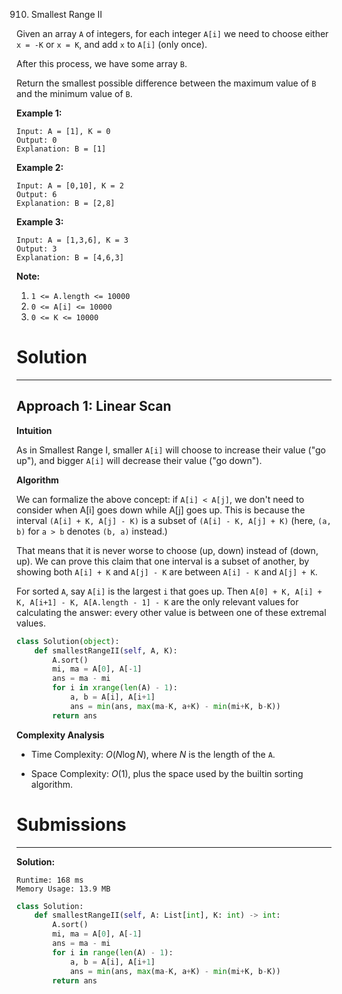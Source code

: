 910. Smallest Range II

Given an array `A` of integers, for each integer `A[i]` we need to choose either `x = -K` or `x = K`, and add `x` to `A[i]` (only once).

After this process, we have some array `B`.

Return the smallest possible difference between the maximum value of `B` and the minimum value of `B`.

 

**Example 1:**
```
Input: A = [1], K = 0
Output: 0
Explanation: B = [1]
```

**Example 2:**
```
Input: A = [0,10], K = 2
Output: 6
Explanation: B = [2,8]
```

**Example 3:**
```
Input: A = [1,3,6], K = 3
Output: 3
Explanation: B = [4,6,3]
```

**Note:**

1. `1 <= A.length <= 10000`
1. `0 <= A[i] <= 10000`
1. `0 <= K <= 10000`

# Solution
---
## Approach 1: Linear Scan
**Intuition**

As in Smallest Range I, smaller `A[i]` will choose to increase their value ("go up"), and bigger `A[i]` will decrease their value ("go down").

**Algorithm**

We can formalize the above concept: if `A[i] < A[j]`, we don't need to consider when A[i] goes down while A[j] goes up. This is because the interval `(A[i] + K, A[j] - K)` is a subset of `(A[i] - K, A[j] + K)` (here, `(a, b)` for `a > b` denotes `(b, a)` instead.)

That means that it is never worse to choose (up, down) instead of (down, up). We can prove this claim that one interval is a subset of another, by showing both `A[i] + K` and `A[j] - K` are between `A[i] - K` and `A[j] + K`.

For sorted `A`, say `A[i]` is the largest `i` that goes up. Then `A[0] + K, A[i] + K, A[i+1] - K, A[A.length - 1] - K` are the only relevant values for calculating the answer: every other value is between one of these extremal values.

```python
class Solution(object):
    def smallestRangeII(self, A, K):
        A.sort()
        mi, ma = A[0], A[-1]
        ans = ma - mi
        for i in xrange(len(A) - 1):
            a, b = A[i], A[i+1]
            ans = min(ans, max(ma-K, a+K) - min(mi+K, b-K))
        return ans
```

**Complexity Analysis**

* Time Complexity: $O(N \log N)$, where $N$ is the length of the `A`.

* Space Complexity: $O(1)$, plus the space used by the builtin sorting algorithm.

# Submissions
---
**Solution:**
```
Runtime: 168 ms
Memory Usage: 13.9 MB
```
```python
class Solution:
    def smallestRangeII(self, A: List[int], K: int) -> int:
        A.sort()
        mi, ma = A[0], A[-1]
        ans = ma - mi
        for i in range(len(A) - 1):
            a, b = A[i], A[i+1]
            ans = min(ans, max(ma-K, a+K) - min(mi+K, b-K))
        return ans
```